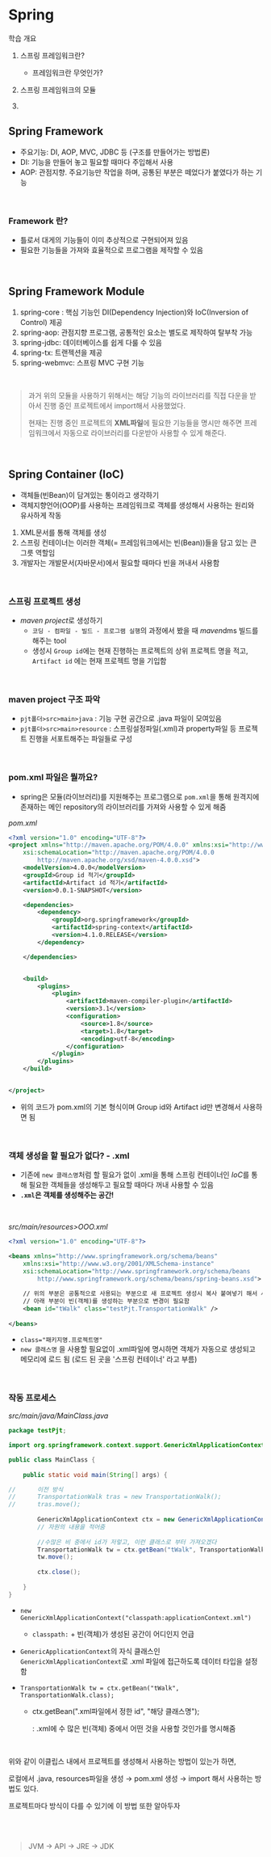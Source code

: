 # Spring

학습 개요

1. 스프링 프레임워크란?
   - 프레임워크란 무엇인가?

2. 스프링 프레임워크의 모듈
3. 

## Spring Framework

- 주요기능: DI, AOP, MVC, JDBC 등 (구조를 만들어가는 방법론)
- DI: 기능을 만들어 놓고 필요할 때마다 주입해서 사용
- AOP: 관점지향. 주요기능만 작업을 하며, 공통된 부분은 떼었다가 붙였다가 하는 기능

<br>

### Framework 란?

- 틀로서 대게의 기능들이 이미 추상적으로 구현되어져 있음
- 필요한 기능들을 가져와 효율적으로 프로그램을 제작할 수 있음

<br>

## Spring Framework Module

1. spring-core : 핵심 기능인 DI(Dependency Injection)와 IoC(Inversion of Control)  제공
2. spring-aop: 관점지향 프로그램, 공통적인 요소는 별도로 제작하여 탈부착 가능
3. spring-jdbc: 데이터베이스를 쉽게 다룰 수 있음
4. spring-tx: 트랜젝션을 제공
5. spring-webmvc: 스프링 MVC 구현 기능 

<br>

> 과거 위의 모듈을 사용하기 위해서는 해당 기능의 라이브러리를 직접 다운을 받아서 진행 중인 프로젝트에서 import해서 사용했었다.
>
> 현재는 진행 중인 프로젝트의 **XML파일**에 필요한 기능들을 명시만 해주면 프레임워크에서 자동으로 라이브러리를 다운받아 사용할 수 있게 해준다.

<br>

## Spring Container (IoC)

- 객체들(빈Bean)이 담겨있는 통이라고 생각하기
- 객체지향언어(OOP)를 사용하는 프레임워크로 객체를 생성해서 사용하는 원리와 유사하게 작동

1. XML문서를 통해 객체를 생성
2. 스프링 컨테이너는 이러한 객체(= 프레임워크에서는 빈(Bean))들을 담고 있는 큰 그릇 역할임
3. 개발자는 개발문서(자바문서)에서 필요할 때마다 빈을 꺼내서 사용함

<br>

###  스프링 프로젝트 생성

- *maven project*로 생성하기
  - `코딩 - 컴파일 - 빌드 - 프로그램 실행`의 과정에서 봤을 때 *maven*dms 빌드를 해주는 tool 
  - 생성시 `Group id`에는 현재 진행하는 프로젝트의 상위 프로젝트 명을 적고, `Artifact id` 에는 현재 프로젝트 명을 기입함

<br>

### maven project 구조 파악

- `pjt폴더>src>main>java` : 기능 구현 공간으로 .java 파일이 모여있음
- `pjt폴더>src>main>resource` : 스프링설정파일(.xml)과 property파일 등 프로젝트 진행을 서포트해주는 파일들로 구성

<br>

### pom.xml 파일은 뭘까요?

- spring은 모듈(라이브러리)를 지원해주는 프로그램으로 `pom.xml`을 통해 원격지에 존재하는 메인 repository의 라이브러리를 가져와 사용할 수 있게 해줌

*pom.xml*

```xml
<?xml version="1.0" encoding="UTF-8"?>
<project xmlns="http://maven.apache.org/POM/4.0.0" xmlns:xsi="http://www.w3.org/2001/XMLSchema-instance"
	xsi:schemaLocation="http://maven.apache.org/POM/4.0.0
		http://maven.apache.org/xsd/maven-4.0.0.xsd">
	<modelVersion>4.0.0</modelVersion>
	<groupId>Group id 적기</groupId>
	<artifactId>Artifact id 적기</artifactId>
	<version>0.0.1-SNAPSHOT</version>

	<dependencies>
		<dependency>
			<groupId>org.springframework</groupId>
			<artifactId>spring-context</artifactId>
			<version>4.1.0.RELEASE</version>
		</dependency>

	</dependencies>


	<build>
		<plugins>
			<plugin>
				<artifactId>maven-compiler-plugin</artifactId>
				<version>3.1</version>
				<configuration>
					<source>1.8</source>
					<target>1.8</target>
					<encoding>utf-8</encoding>
				</configuration>
			</plugin>
		</plugins>
	</build>


</project>

```

- 위의 코드가 pom.xml의 기본 형식이며 Group id와 Artifact id만 변경해서 사용하면 됨

<br>

### 객체 생성을 할 필요가 없다? - .xml

- 기존에 `new 클래스명`처럼 할 필요가 없이 .xml을 통해 스프링 컨테이너인 *IoC*를 통해 필요한 객체들을 생성해두고 필요할 때마다 꺼내 사용할 수 있음
- **`.xml`은 객체를 생성해주는 공간!**

<br>

*src/main/resources>OOO.xml*

```xml
<?xml version="1.0" encoding="UTF-8"?>

<beans xmlns="http://www.springframework.org/schema/beans"
	xmlns:xsi="http://www.w3.org/2001/XMLSchema-instance"
	xsi:schemaLocation="http://www.springframework.org/schema/beans 
 		http://www.springframework.org/schema/beans/spring-beans.xsd">
	
    // 위의 부분은 공통적으로 사용되는 부분으로 새 프로젝트 생성시 복사 붙여넣기 해서 사용하기
    // 아래 부분이 빈(객체)를 생성하는 부분으로 변경이 필요함
	<bean id="tWalk" class="testPjt.TransportationWalk" />
	
</beans>
```

- `class="패키지명.프로젝트명"`
- `new 클래스명` 을 사용할 필요없이 .xml파일에 명시하면 객체가 자동으로 생성되고 메모리에 로드 됨 (로드 된 곳을 '스프링 컨테이너' 라고 부름)

<br>

### 작동 프로세스

*src/main/java/MainClass.java*

```java
package testPjt;

import org.springframework.context.support.GenericXmlApplicationContext;

public class MainClass {
	
	public static void main(String[] args) {

// 		이전 방식
//		TransportationWalk tras = new TransportationWalk();
//		tras.move();
		
		GenericXmlApplicationContext ctx = new GenericXmlApplicationContext("classpath:applicationContext.xml");
		// 자원의 내용을 적어줌
		
		//수많은 비 중에서 id가 저렇고, 이런 클래스로 부터 가져오겠다
		TransportationWalk tw = ctx.getBean("tWalk", TransportationWalk.class);
		tw.move();
		
		ctx.close();
	
	}
}
```

- `new GenericXmlApplicationContext("classpath:applicationContext.xml")`
  - `classpath:` + 빈(객체)가 생성된 공간이 어디인지 언급
- `GenericApplicationContext`의 자식 클래스인 `GenericXmlApplicationContext`로 .xml 파일에 접근하도록 데이터 타입을 설정함

- `TransportationWalk tw = ctx.getBean("tWalk", TransportationWalk.class);`

  - ctx.getBean(".xml파일에서 정한 id", "해당 클래스명");

    : .xml에 수 많은 빈(객체) 중에서 어떤 것을 사용할 것인가를 명시해줌

<br>

위와 같이 이클립스 내에서 프로젝트를 생성해서 사용하는 방법이 있는가 하면,

로컬에서 .java, resources파일을 생성 → pom.xml 생성 → import 해서 사용하는 방법도 있다.

프로젝트마다 방식이 다를 수 있기에 이 방법 또한 알아두자

<br>

<br>



> JVM → API → JRE → JDK



